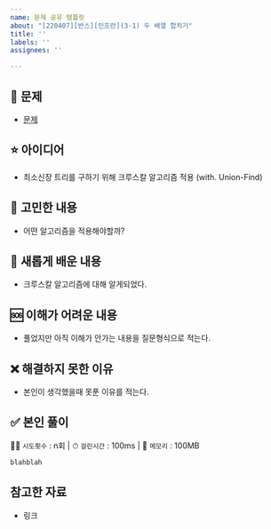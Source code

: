 ```yaml
---
name: 문제 공유 템플릿
about: "[220407][반스][인프런](3-1) 두 배열 합치기"
title: ''
labels: ''
assignees: ''

---
```


## 📌 문제
- [문제](https://cote.inflearn.com/contest/10/problem/03-01)

## ⭐️ 아이디어
- 최소신장 트리를 구하기 위해 크루스칼 알고리즘 적용 (with. Union-Find)

## 🤔 고민한 내용
- 어떤 알고리즘을 적용해야할까?

## 💪 새롭게 배운 내용
- 크루스칼 알고리즘에 대해 알게되었다.

## 🆘 이해가 어려운 내용
- 풀었지만 아직 이해가 안가는 내용을 질문형식으로 적는다.

## ❌ 해결하지 못한 이유
- 본인이 생각했을때 못푼 이유를 적는다.

## ✅ 본인 풀이

🏋️‍♀️ `시도횟수` : n회 | ⏱ `걸린시간` : 100ms | 💾 `메모리` : 100MB

~~~java
blahblah
~~~

## 참고한 자료
- 링크
